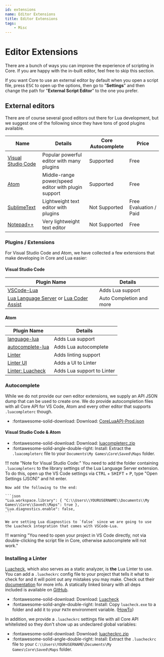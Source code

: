 ```yaml
---
id: extensions
name: Editor Extensions
title: Editor Extensions
tags:
    - Misc
---
```


# Editor Extensions

There are a bunch of ways you can improve the experience of scripting in Core. If you are happy with the in-built editor, feel free to skip this section.

If you want Core to use an external editor by default when you open a script file, press <kbd>ESC</kbd> to open up the options, then go to "**Settings**" and then change the path for "**External Script Editor**" to the one you prefer.

## External editors

There are of course several good editors out there for Lua development, but we suggest one of the following since they have tons of good plugins available.

| Name                                                                    | Details                                             | Core Autocomplete | Price                  |
| ----------------------------------------------------------------------- | --------------------------------------------------- | ----------------- | ---------------------- |
| [Visual Studio Code](https://code.visualstudio.com/download)            | Popular powerful editor with many plugins           | Supported         | Free                   |
| [Atom](https://atom.io/)                                                | Middle-range power/speed editor with plugin support | Supported         | Free                   |
| [SublimeText](https://www.sublimetext.com/3)                            | Lightweight text editor with plugins                | Not Supported     | Free Evaluation / Paid |
| [Notepad++](https://notepad-plus-plus.org/)                             | Very lightweight text editor                        | Not Supported     | Free                   |

### Plugins / Extensions

For Visual Studio Code and Atom, we have collected a few extensions that make developing in Core and Lua easier:

#### Visual Studio Code

| Plugin Name                                                                            | Details                  |
| -------------------------------------------------------------------------------------- | ------------------------ |
| [VSCode-Lua](https://marketplace.visualstudio.com/items?itemName=trixnz.vscode-lua)    | Adds Lua support         |
| [Lua Language Server](https://marketplace.visualstudio.com/items?itemName=sumneko.lua) or [Lua Coder Assist](https://marketplace.visualstudio.com/items?itemName=liwangqian.luacoderassist) | Auto Completion and more |

#### Atom

| Plugin Name                                                   | Details                    |
| ------------------------------------------------------------- | -------------------------- |
| [language-lua](https://atom.io/packages/language-lua)         | Adds Lua support           |
| [autocomplete-lua](https://atom.io/packages/autocomplete-lua) | Adds Lua autocomplete      |
| [Linter](https://atom.io/packages/linter)                     | Adds linting support       |
| [Linter UI](https://atom.io/packages/linter-ui-default)       | Adds a UI to Linter        |
| [Linter: Luacheck](https://atom.io/packages/linter-luacheck)  | Adds Lua support to Linter |

### Autocomplete

While we do not provide our own editor extensions, we supply an API JSON dump that can be used to create one. We do provide autocompletion files with all Core API for VS Code, Atom and every other editor that supports `.luacompleterc` though.

* :fontawesome-solid-download: Download: [CoreLuaAPI-Prod.json](./assets/api/CoreLuaAPI-Prod.json "CoreLuaAPI-Prod.json")

#### Visual Studio Code & Atom

* :fontawesome-solid-download: Download: [luacompleterc.zip](./assets/api/luacompleterc.zip "API Autocomplete Files")
* :fontawesome-solid-angle-double-right: Install: Extract the `.luacompleterc` file to your `Documents\My Games\Core\Saved\Maps` folder.

!!! note "Note for Visual Studio Code:"
    You need to add the folder containing `.luacompleterc` to the library settings of the Lua Language Server extension.
    To do this, open up the VS Code settings via <kbd>CTRL</kbd> + <kbd>SHIFT</kbd> + <kbd>P</kbd>, type "Open Settings (JSON)" and hit enter.

    Now add the following to the end:

    ```json
    "Lua.workspace.library": { "C:\\Users\\YOURUSERNAME\\Documents\\My Games\\Core\\Saved\\Maps": true },
    "Lua.diagnostics.enable": false,
    ```

    We are setting Lua diagnostics to `false` since we are going to use the Luacheck integration that comes with VSCode-Lua.

!!! warning "You need to open your project in VS Code directly, not via double-clicking the script file in Core, otherwise autocomplete will not work."

### Installing a Linter

[Luacheck](https://github.com/mpeterv/luacheck), which also serves as a static analyzer, is **the** Lua Linter to use. You can add a `.luacheckrc` config file to your project that tells it what to check for and it will point out any mistakes you may make. Check out their [documentation](https://luacheck.readthedocs.io/en/stable/) for more info. A statically linked binary with all deps included is available on [GitHub](https://github.com/mpeterv/luacheck/releases/).

* :fontawesome-solid-download: Download: [Luacheck](https://github.com/mpeterv/luacheck/releases/)
* :fontawesome-solid-angle-double-right: Install: Copy `luacheck.exe` to a folder and add it to your `PATH` environment variable. ([HowTo](https://www.architectryan.com/2018/03/17/add-to-the-path-on-windows-10/))

In addition, we provide a `.luacheckrc` settings file with all Core API whitelisted so they don't show up as undeclared global variables:

* :fontawesome-solid-download: Download: [luacheckrc.zip](./assets/api/luacheckrc.zip "luacheckrc.zip")
* :fontawesome-solid-angle-double-right: Install: Extract the `.luacheckrc` file to your `C:\\Users\YOURUSERNAME\Documents\My Games\Core\Saved\Maps` folder.
